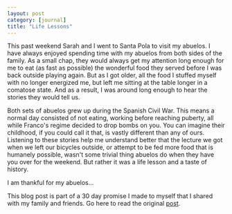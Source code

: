 ```yaml
---
layout: post
category: [journal]
title: "Life Lessons"
---
```


This past weekend Sarah and I went to Santa Pola to visit my abuelos. I have always enjoyed spending time with my abuelos from both sides of the family. As a small chap, they would always get my attention long enough for me to eat (as fast as possible) the wonderful food they served before I was back outside playing again. But as I got older, all the food I stuffed myself with no longer energized me, but left me sitting at the table longer in a comatose state. And as a result, I was around long enough to hear the stories they would tell us. 

Both sets of abuelos grew up during the Spanish Civil War. This means a normal day consisted of not eating, working before reaching puberty, all while Franco's regime decided to drop bombs on you. You can imagine their childhood, if you could call it that, is vastly different than any of ours. Listening to these stories help me understand better that the lecture we got when we left our bicycles outside, or attempt to be fed more food that is humanely possible, wasn't some trivial thing abuelos do when they have you over for the weekend. But rather it was a life lesson and a taste of history. 

I am thankful for my abuelos...

This blog post is part of a 30 day promise I made to myself that I shared with my family and friends. Go here to read the original <a href="/journal/2011/11/03/art-of-accountability.html">post</a>. 
